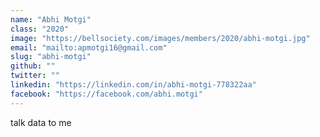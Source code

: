 ```yaml
---
name: "Abhi Motgi"
class: "2020"
image: "https://bellsociety.com/images/members/2020/abhi-motgi.jpg"
email: "mailto:apmotgi16@gmail.com"
slug: "abhi-motgi"
github: ""
twitter: ""
linkedin: "https://linkedin.com/in/abhi-motgi-778322aa"
facebook: "https://facebook.com/abhi.motgi"
---
```

talk data to me